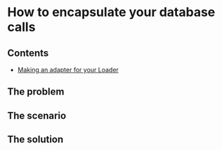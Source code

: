 <a id="top"></a>

# How to encapsulate your database calls

<!-- toc -->
## Contents

* [Making an adapter for your Loader](#making-an-adapter-for-your-loader)<!-- endToc -->


## The problem

## The scenario

## The solution

